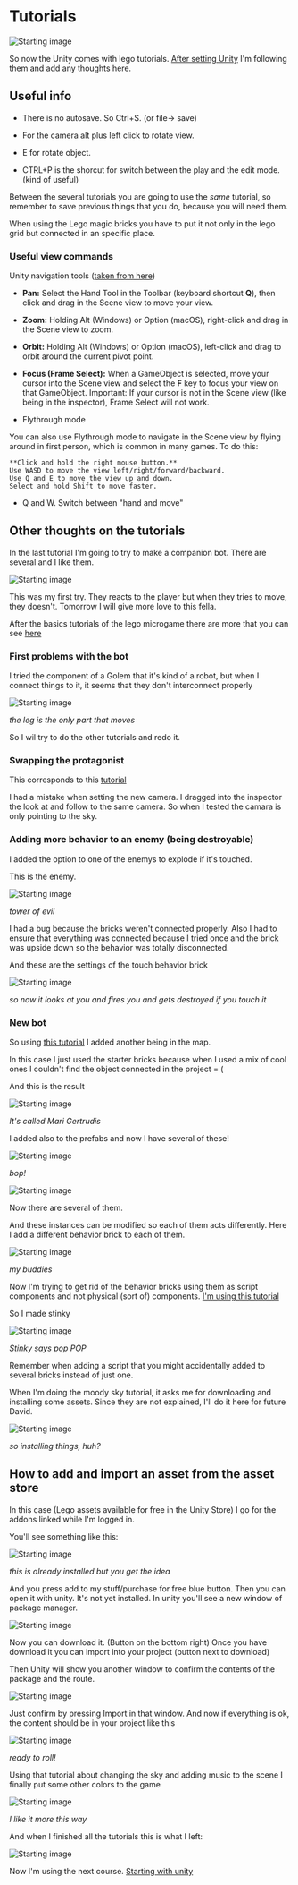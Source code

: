 # Tutorials

![Starting image](https://raw.githubusercontent.com/d-prieto/davidlearnsunity/main/Starting/images/Captura004.JPG)

So now the Unity comes with lego tutorials. [After setting Unity](Setting%20Unity.md) I'm following them and add any thoughts here.

## Useful info

* There is no autosave. So Ctrl+S. (or file-> save)

* For the camera alt plus left click to rotate view.

* E for rotate object.

* CTRL+P is the shorcut for switch between the play and the edit mode. (kind of useful)

Between the several tutorials you are going to use the _same_ tutorial, so remember to save previous things that you do, because you will need them.

When using the Lego magic bricks you have to put it not only in the lego grid but connected in an specific place.

### Useful view commands

Unity navigation tools ([taken from here](https://learn.unity.com/tutorial/creating-with-lego-tools#5f919faeedbc2a00222cd95b))

*    **Pan:** Select the Hand Tool in the Toolbar (keyboard shortcut **Q**), then click and drag in the Scene view to move your view.

*    **Zoom:** Holding Alt (Windows) or Option (macOS), right-click and drag in the Scene view to zoom.

*    **Orbit:** Holding Alt (Windows) or Option (macOS), left-click and drag to orbit around the current pivot point.

*    **Focus (Frame Select):** When a GameObject is selected, move your cursor into the Scene  view and select the **F** key to focus your view on that GameObject. Important: If your cursor is not in the Scene view (like being in the inspector), Frame Select will not work.


* Flythrough mode

You can also use Flythrough mode to navigate in the Scene view by flying around in first person, which is common in many games. To do this:

    **Click and hold the right mouse button.**
    Use WASD to move the view left/right/forward/backward.
    Use Q and E to move the view up and down.
    Select and hold Shift to move faster.

* Q and W. Switch between "hand and move"



## Other thoughts on the tutorials

In the last tutorial I'm going to try to make a companion bot. There are several and I like them.

![Starting image](https://raw.githubusercontent.com/d-prieto/davidlearnsunity/main/Starting/images/Captura005.JPG)

This was my first try. They reacts to the player but when they tries to move, they doesn't. Tomorrow I will give more love to this fella.

After the basics tutorials of the lego microgame there are more that you can see [here](https://learn.unity.com/project/lego-template?signup=true)

### First problems with the bot

I tried the component of a Golem that it's kind of a robot, but when I connect things to it, it seems that they don't interconnect properly

![Starting image](https://raw.githubusercontent.com/d-prieto/davidlearnsunity/main/Starting/images/Captura006.JPG)

_the leg is the only part that moves_

So I wil try to do the other tutorials and redo it.


### Swapping the protagonist

This corresponds to this [tutorial](https://learn.unity.com/tutorial/lego-r-mod-change-the-player-minifig)

I had a mistake when setting the new camera. I dragged into the inspector the look at and follow to the same camera. So when I tested the camara is only pointing to the sky.


### Adding more behavior to an enemy (being destroyable)

I added the option to one of the enemys to explode if it's touched.

This is the enemy.

![Starting image](https://raw.githubusercontent.com/d-prieto/davidlearnsunity/main/Starting/images/Captura007.JPG)

_tower of evil_

I had a bug because the bricks weren't connected properly. Also I had to ensure that everything was connected because I tried once and the brick was upside down so the behavior was totally disconnected.

And these are the settings of the touch behavior brick

![Starting image](https://raw.githubusercontent.com/d-prieto/davidlearnsunity/main/Starting/images/Captura008.JPG)

_so now it looks at you and fires you and gets destroyed if you touch it_


### New bot

So using [this tutorial](https://learn.unity.com/tutorial/lego-r-mod-build-your-own-enemy?uv=2019.4&projectId=5f3cfedbedbc2a002093abe3#5f3d0ca9edbc2a0020e35d17) I added another being in the map.

In this case I just used the starter bricks because when I used a mix of cool ones I couldn't find the object connected in the project = (

And this is the result

![Starting image](https://raw.githubusercontent.com/d-prieto/davidlearnsunity/main/Starting/images/Captura009.JPG)

_It's called Mari Gertrudis_

I added also to the prefabs and now I have several of these!

![Starting image](https://raw.githubusercontent.com/d-prieto/davidlearnsunity/main/Starting/images/Captura009b.JPG)

_bop!_

![Starting image](https://raw.githubusercontent.com/d-prieto/davidlearnsunity/main/Starting/images/Captura010.JPG)

Now there are several of them.

And these instances can be modified so each of them acts differently. Here I add a different behavior brick to each of them.

![Starting image](https://raw.githubusercontent.com/d-prieto/davidlearnsunity/main/Starting/images/Captura011.JPG)

_my buddies_

Now I'm trying to get rid of the behavior bricks using them as script components and not physical (sort of) components. [I'm using this tutorial](https://learn.unity.com/tutorial/lego-mod-behavior-beyond-bricks)

So I made stinky

![Starting image](https://raw.githubusercontent.com/d-prieto/davidlearnsunity/main/Starting/images/Captura012.JPG)

_Stinky says pop POP_

Remember when adding a script that you might accidentally added to several bricks instead of just one.

When I'm doing the moody sky tutorial, it asks me for downloading and installing some assets. Since they are not explained, I'll do it here for future David.

![Starting image](https://raw.githubusercontent.com/d-prieto/davidlearnsunity/main/Starting/images/Captura013.JPG)

_so installing things, huh?_

## How to add and import an asset from the asset store

In this case (Lego assets available for free in the Unity Store) I go for the addons linked while I'm logged in.

You'll see something like this:

![Starting image](https://raw.githubusercontent.com/d-prieto/davidlearnsunity/main/Starting/images/Captura014.JPG)

_this is already installed but you get the idea_

And you press add to my stuff/purchase for free blue button.  Then you can open it with unity. It's not yet installed. In unity you'll see a new window of package manager.

![Starting image](https://raw.githubusercontent.com/d-prieto/davidlearnsunity/main/Starting/images/Captura015.JPG)

Now you can download it. (Button on the bottom right) Once you have download it you can import into your project (button next to download)

Then Unity will show you another window to confirm the contents of the package and the route.

![Starting image](https://raw.githubusercontent.com/d-prieto/davidlearnsunity/main/Starting/images/Captura016.JPG)

Just confirm by pressing Import in that window. And now if everything is ok, the content should be in your project like this

![Starting image](https://raw.githubusercontent.com/d-prieto/davidlearnsunity/main/Starting/images/Captura017.JPG)

_ready to roll!_

Using that tutorial about changing the sky and adding music to the scene I finally put some other colors to the game

![Starting image](https://raw.githubusercontent.com/d-prieto/davidlearnsunity/main/Starting/images/Captura018.JPG)

_I like it more this way_

And when I finished all the tutorials this is what I left:

![Starting image](https://raw.githubusercontent.com/d-prieto/davidlearnsunity/main/Starting/images/Captura019.JPG)

Now I'm using the next course. [Starting with unity](https://learn.unity.com/course/getting-started-with-unity?uv=2019.3)
